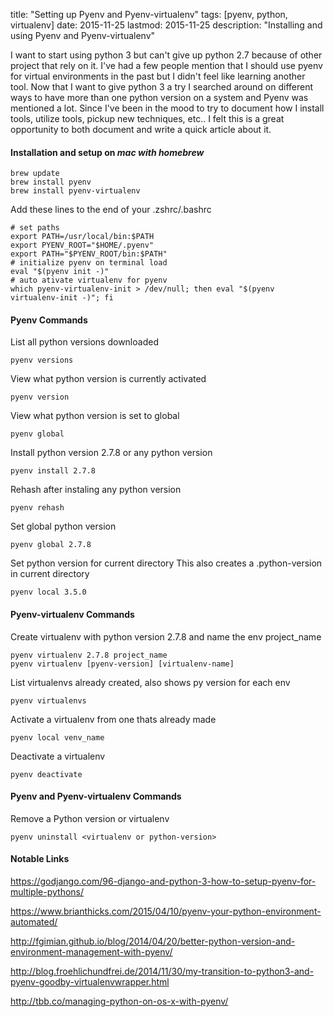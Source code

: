 title: "Setting up Pyenv and Pyenv-virtualenv"
tags: [pyenv, python, virtualenv]
date: 2015-11-25
lastmod: 2015-11-25
description: "Installing and using Pyenv and Pyenv-virtualenv"

I want to start using python 3 but can't give up python 2.7 because of other project that rely on it. I've had a few people mention that I should use pyenv for virtual environments in the past but I didn't feel like learning another tool. Now that I want to give python 3 a try I searched around on different ways to have more than one python version on a system and Pyenv was mentioned a lot. Since I've been in the mood to try to document how I install tools, utilize tools, pickup new techniques, etc.. I felt this is a great opportunity to both document and write a quick article about it. 

#### Installation and setup on *mac with homebrew*

    brew update
    brew install pyenv
    brew install pyenv-virtualenv

Add these lines to the end of your .zshrc/.bashrc

    # set paths
    export PATH=/usr/local/bin:$PATH
    export PYENV_ROOT="$HOME/.pyenv"
    export PATH="$PYENV_ROOT/bin:$PATH"
    # initialize pyenv on terminal load
    eval "$(pyenv init -)"
    # auto ativate virtualenv for pyenv
    which pyenv-virtualenv-init > /dev/null; then eval "$(pyenv virtualenv-init -)"; fi

#### Pyenv Commands

List all python versions downloaded

    pyenv versions

View what python version is currently activated

    pyenv version

View what python version is set to global

    pyenv global

Install python version 2.7.8 or any python version

    pyenv install 2.7.8

Rehash after instaling any python version

    pyenv rehash

Set global python version

    pyenv global 2.7.8

Set python version for current directory
This also creates a .python-version in current directory

    pyenv local 3.5.0

#### Pyenv-virtualenv Commands

Create virtualenv with python version 2.7.8 and name the env project_name

    pyenv virtualenv 2.7.8 project_name
    pyenv virtualenv [pyenv-version] [virtualenv-name]

List virtualenvs already created, also shows py version for each env

    pyenv virtualenvs

Activate a virtualenv from one thats already made

    pyenv local venv_name

Deactivate a virtualenv

    pyenv deactivate

#### Pyenv and Pyenv-virtualenv Commands

Remove a Python version or virtualenv

    pyenv uninstall <virtualenv or python-version>

#### Notable  Links

https://godjango.com/96-django-and-python-3-how-to-setup-pyenv-for-multiple-pythons/

https://www.brianthicks.com/2015/04/10/pyenv-your-python-environment-automated/

http://fgimian.github.io/blog/2014/04/20/better-python-version-and-environment-management-with-pyenv/

http://blog.froehlichundfrei.de/2014/11/30/my-transition-to-python3-and-pyenv-goodby-virtualenvwrapper.html

http://tbb.co/managing-python-on-os-x-with-pyenv/